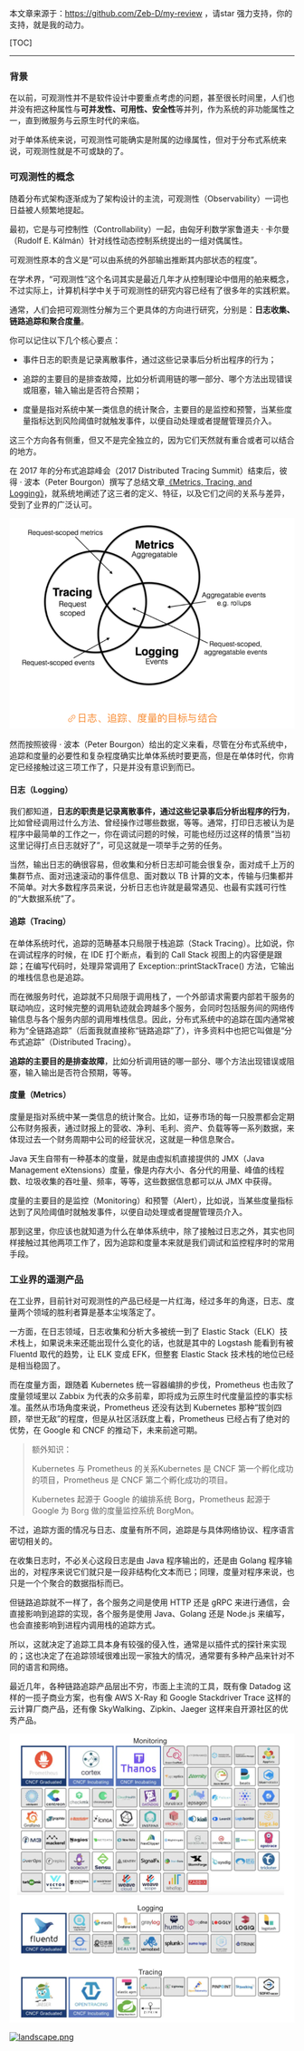 本文章来源于：<https://github.com/Zeb-D/my-review> ，请star 强力支持，你的支持，就是我的动力。

[TOC]

------

### 背景

在以前，可观测性并不是软件设计中要重点考虑的问题，甚至很长时间里，人们也并没有把这种属性与**可并发性、可用性、安全性**等并列，作为系统的非功能属性之一，直到微服务与云原生时代的来临。

对于单体系统来说，可观测性可能确实是附属的边缘属性，但对于分布式系统来说，可观测性就是不可或缺的了。



### 可观测性的概念

随着分布式架构逐渐成为了架构设计的主流，可观测性（Observability）一词也日益被人频繁地提起。

最初，它是与可控制性（Controllability）一起，由匈牙利数学家鲁道夫 · 卡尔曼（Rudolf E. Kálmán）针对线性动态控制系统提出的一组对偶属性。

可观测性原本的含义是“可以由系统的外部输出推断其内部状态的程度”。

在学术界，“可观测性”这个名词其实是最近几年才从控制理论中借用的舶来概念，不过实际上，计算机科学中关于可观测性的研究内容已经有了很多年的实践积累。

通常，人们会把可观测性分解为三个更具体的方向进行研究，分别是：**日志收集、链路追踪和聚合度量**。

你可以记住以下几个核心要点：

- 事件日志的职责是记录离散事件，通过这些记录事后分析出程序的行为；

- 追踪的主要目的是排查故障，比如分析调用链的哪一部分、哪个方法出现错误或阻塞，输入输出是否符合预期；

- 度量是指对系统中某一类信息的统计聚合，主要目的是监控和预警，当某些度量指标达到风险阈值时就触发事件，以便自动处理或者提醒管理员介入。

这三个方向各有侧重，但又不是完全独立的，因为它们天然就有重合或者可以结合的地方。



在 2017 年的分布式追踪峰会（2017 Distributed Tracing Summit）结束后，彼得 · 波本（Peter Bourgon）撰写了总结文章[《Metrics, Tracing, and Logging》](https://peter.bourgon.org/blog/2017/02/21/metrics-tracing-and-logging.html)，就系统地阐述了这三者的定义、特征，以及它们之间的关系与差异，受到了业界的广泛认可。

![Observability](../image/Observability-3-dim.png)

然而按照彼得 · 波本（Peter Bourgon）给出的定义来看，尽管在分布式系统中，追踪和度量的必要性和复杂程度确实比单体系统时要更高，但是在单体时代，你肯定已经接触过这三项工作了，只是并没有意识到而已。



#### 日志（Logging）

我们都知道，**日志的职责是记录离散事件，通过这些记录事后分析出程序的行为**，比如曾经调用过什么方法、曾经操作过哪些数据，等等。通常，打印日志被认为是程序中最简单的工作之一，你在调试问题的时候，可能也经历过这样的情景“当初这里记得打点日志就好了”，可见这就是一项举手之劳的任务。

当然，输出日志的确很容易，但收集和分析日志却可能会很复杂，面对成千上万的集群节点、面对迅速滚动的事件信息、面对数以 TB 计算的文本，传输与归集都并不简单。对大多数程序员来说，分析日志也许就是最常遇见、也最有实践可行性的“大数据系统”了。



#### 追踪（Tracing）

在单体系统时代，追踪的范畴基本只局限于栈追踪（Stack Tracing）。比如说，你在调试程序的时候，在 IDE 打个断点，看到的 Call Stack 视图上的内容便是跟踪；在编写代码时，处理异常调用了 Exception::printStackTrace() 方法，它输出的堆栈信息也是追踪。

而在微服务时代，追踪就不只局限于调用栈了，一个外部请求需要内部若干服务的联动响应，这时候完整的调用轨迹就会跨越多个服务，会同时包括服务间的网络传输信息与各个服务内部的调用堆栈信息。因此，分布式系统中的追踪在国内通常被称为“全链路追踪”（后面我就直接称“链路追踪”了），许多资料中也把它叫做是“分布式追踪”（Distributed Tracing）。

**追踪的主要目的是排查故障**，比如分析调用链的哪一部分、哪个方法出现错误或阻塞，输入输出是否符合预期，等等。



#### 度量（Metrics）

度量是指对系统中某一类信息的统计聚合。比如，证券市场的每一只股票都会定期公布财务报表，通过财报上的营收、净利、毛利、资产、负载等等一系列数据，来体现过去一个财务周期中公司的经营状况，这就是一种信息聚合。

Java 天生自带有一种基本的度量，就是由虚拟机直接提供的 JMX（Java Management eXtensions）度量，像是内存大小、各分代的用量、峰值的线程数、垃圾收集的吞吐量、频率，等等，这些数据信息都可以从 JMX 中获得。

度量的主要目的是监控（Monitoring）和预警（Alert），比如说，当某些度量指标达到了风险阈值时就触发事件，以便自动处理或者提醒管理员介入。



那到这里，你应该也就知道为什么在单体系统中，除了接触过日志之外，其实也同样接触过其他两项工作了，因为追踪和度量本来就是我们调试和监控程序时的常用手段。



### 工业界的遥测产品

在工业界，目前针对可观测性的产品已经是一片红海，经过多年的角逐，日志、度量两个领域的胜利者算是基本尘埃落定了。

一方面，在日志领域，日志收集和分析大多被统一到了 Elastic Stack（ELK）技术栈上，如果说未来还能出现什么变化的话，也就是其中的 Logstash 能看到有被 Fluentd 取代的趋势，让 ELK 变成 EFK，但整套 Elastic Stack 技术栈的地位已经是相当稳固了。



而在度量方面，跟随着 Kubernetes 统一容器编排的步伐，Prometheus 也击败了度量领域里以 Zabbix 为代表的众多前辈，即将成为云原生时代度量监控的事实标准。虽然从市场角度来说，Prometheus 还没有达到 Kubernetes 那种“拔剑四顾，举世无敌”的程度，但是从社区活跃度上看，Prometheus 已经占有了绝对的优势，在 Google 和 CNCF 的推动下，未来前途可期。

> 额外知识：
>
> Kubernetes 与 Prometheus 的关系Kubernetes 是 CNCF 第一个孵化成功的项目，Prometheus 是 CNCF 第二个孵化成功的项目。
>
> Kubernetes 起源于 Google 的编排系统 Borg，Prometheus 起源于 Google 为 Borg 做的度量监控系统 BorgMon。

不过，追踪方面的情况与日志、度量有所不同，追踪是与具体网络协议、程序语言密切相关的。



在收集日志时，不必关心这段日志是由 Java 程序输出的，还是由 Golang 程序输出的，对程序来说它们就只是一段非结构化文本而已；同理，度量对程序来说，也只是一个个聚合的数据指标而已。



但链路追踪就不一样了，各个服务之间是使用 HTTP 还是 gRPC 来进行通信，会直接影响到追踪的实现，各个服务是使用 Java、Golang 还是 Node.js 来编写，也会直接影响到进程内调用栈的追踪方式。

所以，这就决定了追踪工具本身有较强的侵入性，通常是以插件式的探针来实现的；这也决定了在追踪领域很难出现一家独大的情况，通常要有多种产品来针对不同的语言和网络。



最近几年，各种链路追踪产品层出不穷，市面上主流的工具，既有像 Datadog 这样的一揽子商业方案，也有像 AWS X-Ray 和 Google Stackdriver Trace 这样的云计算厂商产品，还有像 SkyWalking、Zipkin、Jaeger 这样来自开源社区的优秀产品。

![loggin-tracing-metric.png](../image/loggin-tracing-metric.png)



[![landscape.png](../image/landscape.png)](https://landscape.cncf.io/)



